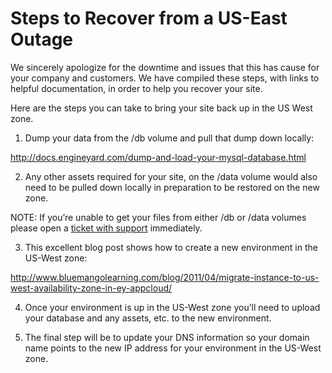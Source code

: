 # Steps to Recover from a US-East Outage

We sincerely apologize for the downtime and issues that this has cause for your company and customers.  We have compiled these steps, with links to helpful documentation, in order to help you recover your site.

Here are the steps you can take to bring your site back up in the US West zone.

1. Dump your data from the /db volume and pull that dump down locally:

http://docs.engineyard.com/dump-and-load-your-mysql-database.html

2. Any other assets required for your site, on the /data volume would also need to be pulled down locally in preparation to be restored on the new zone.

NOTE: If you’re unable to get your files from either /db or /data volumes please open a [ticket with support](http://support.cloud.engineyard.com) immediately.

3. This excellent blog post shows how to create a new environment in the US-West zone:

http://www.bluemangolearning.com/blog/2011/04/migrate-instance-to-us-west-availability-zone-in-ey-appcloud/

4. Once your environment is up in the US-West zone you’ll need to upload your database and any assets, etc. to the new environment.

5. The final step will be to update your DNS information so your domain name points to the new IP address for your environment in the US-West zone.